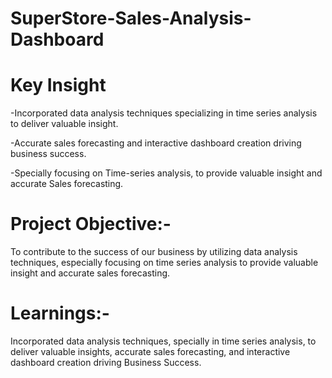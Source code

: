 # SuperStore-Sales-Analysis-Dashboard

# Key Insight

-Incorporated data analysis techniques specializing in time series analysis to deliver valuable insight.

-Accurate sales forecasting and interactive dashboard creation driving business success.

-Specially focusing on Time-series analysis, to provide valuable insight and accurate Sales forecasting.

# Project Objective:-

To contribute to the success of our business by utilizing data analysis techniques, especially focusing on time series analysis to provide valuable insight and accurate sales forecasting.

# Learnings:-

Incorporated data analysis techniques, specially in time series analysis, to deliver valuable insights, accurate sales forecasting, and interactive dashboard creation driving Business Success.

